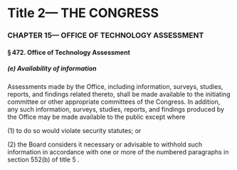 
# Title 2— THE CONGRESS
### CHAPTER 15— OFFICE OF TECHNOLOGY ASSESSMENT
#### § 472. Office of Technology Assessment
##### (e) Availability of information

Assessments made by the Office, including information, surveys, studies, reports, and findings related thereto, shall be made available to the initiating committee or other appropriate committees of the Congress. In addition, any such information, surveys, studies, reports, and findings produced by the Office may be made available to the public except where

(1) to do so would violate security statutes; or

(2) the Board considers it necessary or advisable to withhold such information in accordance with one or more of the numbered paragraphs in section 552(b) of title 5 .
